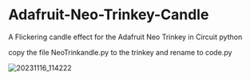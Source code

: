 # Adafruit-Neo-Trinkey-Candle
A Flickering candle effect for the Adafruit Neo Trinkey in Circuit python

copy the file NeoTrinkandle.py to the trinkey and rename to code.py

![20231116_114222](https://github.com/mrglennjones/Adafruit-Neo-Trinkey-Candle/assets/78789353/7bf92157-1a16-4955-9c33-029cdcb7253e)

